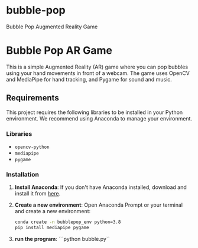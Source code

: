 # bubble-pop
Bubble Pop Augmented Reality Game

# Bubble Pop AR Game

This is a simple Augmented Reality (AR) game where you can pop bubbles using your hand movements in front of a webcam. The game uses OpenCV and MediaPipe for hand tracking, and Pygame for sound and music.

## Requirements

This project requires the following libraries to be installed in your Python environment. We recommend using Anaconda to manage your environment.

### Libraries

- `opencv-python`
- `mediapipe`
- `pygame`

### Installation

1. **Install Anaconda**: If you don't have Anaconda installed, download and install it from [here](https://www.anaconda.com/products/individual).

2. **Create a new environment**: Open Anaconda Prompt or your terminal and create a new environment:

   ```bash
   conda create -n bubblepop_env python=3.8
   pip install mediapipe pygame
   ```
3. **run the program**: ```python bubble.py``

